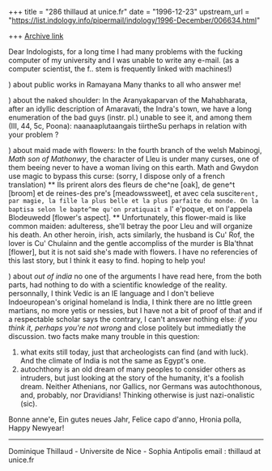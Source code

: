+++
title = "286 thillaud at unice.fr"
date = "1996-12-23"
upstream_url = "https://list.indology.info/pipermail/indology/1996-December/006634.html"

+++
[Archive link](https://list.indology.info/pipermail/indology/1996-December/006634.html)

Dear Indologists,
for a long time I had many problems with the fucking computer of my
university and I was unable to write any e-mail. (as a computer scientist,
the f.. stem is frequently linked with machines!)

) about public works in Ramayana
Many thanks to all who answer me!

) about the naked shoulder:
In the Aranyakaparvan of the Mahabharata, after an idyllic description of
Amaravati, the Indra's town, we have a long enumeration of the bad guys
(instr. pl.) unable to see it, and among them (III, 44, 5c, Poona):
naanaaplutaangais tiirtheSu
perhaps in relation with your problem ?

) about maid made with flowers:
In the fourth branch of the welsh Mabinogi, _Math son of Mathonwy_, the
character of Lleu is under many curses, one of them beeing never to have a
woman living on this earth. Math and Gwydon use magic to bypass this curse:
(sorry, I dispose only of a french translation)
** Ils prirent alors des fleurs de che^ne [oak], de gene^t [broom] et de
reines-des pre's [meadowssweet], et avec cela suscite`rent, par magie, la
fille la plus belle et la plus parfaite du monde. On la baptisa selon le
bapte^me qu'on pratiquait a` l' e'poque, et on l'appela Blodeuwedd
[flower's aspect]. **
Unfortunately, this flower-maid is like common maiden: adulteress, she'll
betray the poor Lleu and will organize his death.
An other heroin, irish, acts similarly, the husband is Cu' Rof, the lover
is Cu' Chulainn and the gentle accompliss of the murder is Bla'thnat
[flower], but it is not said she's made with flowers. I have no referencies
of this last story, but I think it easy to find.
hoping to help you!

) about _out of india_
no one of the arguments I have read here, from the both parts, had nothing
to do with a scientific knowledge of the reality.
personnally, I think Vedic is an IE language and I don't believe
Indoeuropean's original homeland is India, I think there are no little
green martians, no more yetis or nessies, but I have not a bit of proof of
that and if a respectable scholar says the contrary, I can't answer nothing
else: _if you think it, perhaps you're not wrong_  and close politely but
immediatly the discussion.
two facts make many trouble in this question:
1) what exits still today, just that archeologists can find (and with
luck). And the climate of India is not the same as Egypt's one.
2) autochthony is an old dream of many peoples to consider others as
intruders, but just looking at the story of the humanity, it's a foolish
dream. Neither Athenians, nor Gallics, nor Germans was autochthonous, and,
probably, nor Dravidians! Thinking otherwise is just nazi-onalistic (sic).

Bonne anne'e, Ein gutes neues Jahr, Felice capo d'anno, Hronia polla, Happy
Newyear!


--------------------------------------------------------------
Dominique Thillaud - Universite de Nice - Sophia Antipolis
email : thillaud at unice.fr






